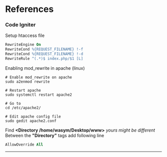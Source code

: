 # References

### Code Igniter

Setup htaccess file
```apache
RewriteEngine On
RewriteCond %{REQUEST_FILENAME} !-f
RewriteCond %{REQUEST_FILENAME} !-d
RewriteRule ^(.*)$ index.php/$1 [L] 
```

Enabling mod_rewrite in apache (linux)


```linux
# Enable mod_rewrite on apache 
sudo a2enmod rewrite

# Restart apache
sudo systemctl restart apache2

# Go to
cd /etc/apache2/

# Edit apache config file
sudo gedit apache2.conf
```

Find **<Directory /home/wasym/Desktop/www>** *yours might be different*
Between the **"Directory"** tags add following line
```apache
AllowOverride All
```
___
